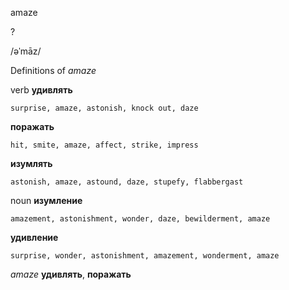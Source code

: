 amaze

?

/əˈmāz/

Definitions of _amaze_

verb
**удивлять**

    surprise, amaze, astonish, knock out, daze
**поражать**

    hit, smite, amaze, affect, strike, impress
**изумлять**

    astonish, amaze, astound, daze, stupefy, flabbergast

noun
**изумление**

    amazement, astonishment, wonder, daze, bewilderment, amaze
**удивление**

    surprise, wonder, astonishment, amazement, wonderment, amaze

_amaze_
**удивлять**, **поражать**